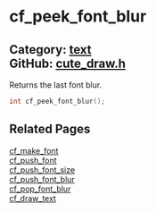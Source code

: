 [//]: # (This file is automatically generated by Cute Framework's docs parser.)
[//]: # (Do not edit this file by hand!)
[//]: # (See: https://github.com/RandyGaul/cute_framework/blob/master/samples/docs_parser.cpp)
[](../header.md ':include')

# cf_peek_font_blur

Category: [text](/api_reference?id=text)  
GitHub: [cute_draw.h](https://github.com/RandyGaul/cute_framework/blob/master/include/cute_draw.h)  
---

Returns the last font blur.

```cpp
int cf_peek_font_blur();
```

## Related Pages

[cf_make_font](/text/cf_make_font.md)  
[cf_push_font](/text/cf_push_font.md)  
[cf_push_font_size](/text/cf_push_font_size.md)  
[cf_push_font_blur](/text/cf_push_font_blur.md)  
[cf_pop_font_blur](/text/cf_pop_font_blur.md)  
[cf_draw_text](/text/cf_draw_text.md)  
